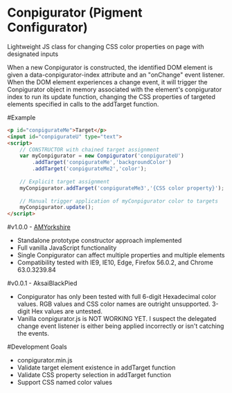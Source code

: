 # Conpigurator (Pigment Configurator)

Lightweight JS class for changing CSS color properties on page with designated inputs

When a new Conpigurator is constructed, the identified DOM element is given a data-conpigurator-index attribute and an "onChange" event listener. When the DOM element experiences a change event, it will trigger the Conpigurator object in memory associated with the element's conpigurator index to run its update function, changing the CSS properties of targeted elements specified in calls to the addTarget function.

#Example
```html
<p id="conpigurateMe">Target</p>
<input id="conpigurateU" type="text">
<script>
	// CONSTRUCTOR with chained target assignment
	var myConpigurator = new Conpigurator('conpigurateU')
		.addTarget('conpigurateMe','backgroundColor')
		.addTarget('conpigurateMe2','color');
	
	// Explicit target assignment
	myConpigurator.addTarget('conpigurateMe3','{CSS color property}');
	
	// Manual trigger application of myConpigurator color to targets
	myConpigurator.update();
</script>
```

#v1.0.0 - <a href="https://en.wikipedia.org/wiki/List_of_pig_breeds">AMYorkshire</a>
- Standalone prototype constructor approach implemented
- Full vanilla JavaScript functionality
- Single Conpigurator can affect multiple properties and multiple elements
- Compatibility tested with IE9, IE10, Edge, Firefox 56.0.2, and Chrome 63.0.3239.84

#v0.0.1 - AksaiBlackPied
- Conpigurator has only been tested with full 6-digit Hexadecimal color values. RGB values and CSS color names are outright unsupported. 3-digit Hex values are untested.
- Vanilla conpigurator.js is NOT WORKING YET. I suspect the delegated change event listener is either being applied incorrectly or isn't catching the events.

#Development Goals
- conpigurator.min.js
- Validate target element existence in addTarget function
- Validate CSS property selection in addTarget function
- Support  CSS named color values
```
